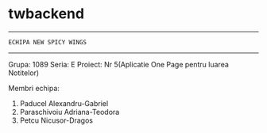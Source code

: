 # twbackend
-------------------------------
    ECHIPA NEW SPICY WINGS
-------------------------------
Grupa: 1089
Seria: E
Proiect: Nr 5(Aplicatie One Page pentru luarea Notitelor)

Membri echipa:
1. Paducel Alexandru-Gabriel
2. Paraschivoiu Adriana-Teodora
3. Petcu Nicusor-Dragos
